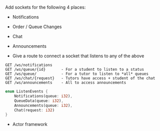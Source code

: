 
Add sockets for the following 4 places:
- Notifications
- Order / Queue Changes
- Chat
- Announcements

- Give a route to connect a socket that listens to any of the above

```
GET /ws/notifications
GET /ws/queue/{id}       - For a student to listen to a status
GET /ws/queue/           - For a tutor to listen to *all* queues
GET /ws/chat/{request}   - Tutors have access + student of the chat
GET /ws/announcements    - All to access announcements
```

```rust
enum ListenEvents {
    Notifications(queue: i32),
    QueueData(queue: i32),
    Announcements(queue: i32),
    Chat(request: i32)
}
```


- Actor framework
